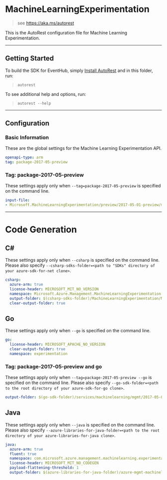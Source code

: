 # MachineLearningExperimentation
    
> see https://aka.ms/autorest

This is the AutoRest configuration file for Machine Learning Experimentation.



---
## Getting Started 
To build the SDK for EventHub, simply [Install AutoRest](https://aka.ms/autorest/install) and in this folder, run:

> `autorest`

To see additional help and options, run:

> `autorest --help`
---

## Configuration



### Basic Information 
These are the global settings for the Machine Learning Experimentation API.

``` yaml
openapi-type: arm
tag: package-2017-05-preview
```


### Tag: package-2017-05-preview

These settings apply only when `--tag=package-2017-05-preview` is specified on the command line.

``` yaml $(tag) == 'package-2017-05-preview'
input-file:
- Microsoft.MachineLearningExperimentation/preview/2017-05-01-preview/machineLearningExperimentation.json
```

---
# Code Generation


## C# 

These settings apply only when `--csharp` is specified on the command line.
Please also specify `--csharp-sdks-folder=<path to "SDKs" directory of your azure-sdk-for-net clone>`.

``` yaml $(csharp)
csharp:
  azure-arm: true
  license-header: MICROSOFT_MIT_NO_VERSION
  namespace: Microsoft.Azure.Management.MachineLearningExperimentation
  output-folder: $(csharp-sdks-folder)/MachineLearningExperimentation/Management.MachineLearningExperimentation/Generated
  clear-output-folder: true
```
## Go

These settings apply only when `--go` is specified on the command line.

``` yaml $(go)
go:
  license-header: MICROSOFT_APACHE_NO_VERSION
  clear-output-folder: true
  namespace: experimentation
```

### Tag: package-2017-05-preview and go

These settings apply only when `--tag=package-2017-05-preview --go` is specified on the command line.
Please also specify `--go-sdk-folder=<path to the root directory of your azure-sdk-for-go clone>`.

``` yaml $(tag)=='package-2017-05-preview' && $(go)
output-folder: $(go-sdk-folder)/services/machinelearning/mgmt/2017-05-01-preview/experimentation
```


## Java

These settings apply only when `--java` is specified on the command line.
Please also specify `--azure-libraries-for-java-folder=<path to the root directory of your azure-libraries-for-java clone>`.

``` yaml $(java)
java:
  azure-arm: true
  fluent: true
  namespace: com.microsoft.azure.management.machinelearning.experimentation
  license-header: MICROSOFT_MIT_NO_CODEGEN
  payload-flattening-threshold: 1
  output-folder: $(azure-libraries-for-java-folder)/azure-mgmt-machinelearning/experimentation
```
